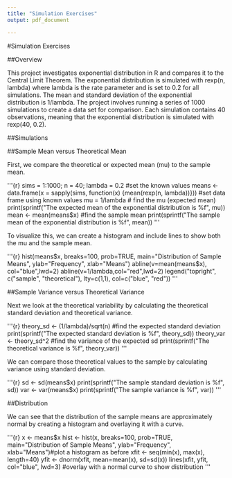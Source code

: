 ```yaml
---
title: "Simulation Exercises"
output: pdf_document

---
```


#Simulation Exercises

##Overview

This project investigates exponential distribution in R and compares it to the Central Limit Theorem. The exponential distribution is simulated with rexp(n, lambda) where lambda is the rate parameter and is set to 0.2 for all simulations. The mean and standard deviation of the exponential distribution is 1/lambda. The project involves running a series of 1000 simulations to create a data set for comparison. Each simulation contains 40 observations, meaning that the exponential distribution is simulated with rexp(40, 0.2). 

##Simulations

##Sample Mean versus Theoretical Mean

First, we compare the theoretical or expected mean (mu) to the sample mean. 

'''{r}
sims = 1:1000; n = 40; lambda = 0.2 #set the known values
means <- data.frame(x = sapply(sims, function(x) {mean(rexp(n, lambda))})) #set data frame using known values
mu = 1/lambda # find the mu (expected mean)
print(sprintf("The expected mean of the exponential distribution is %f", mu))
mean <- mean(means$x) #find the sample mean
print(sprintf("The sample mean of the exponential distribution is %f", mean))
'''

To visualize this, we can create a histogram and include lines to show both the mu and the sample mean. 

'''{r}
hist(means$x, breaks=100, prob=TRUE, main="Distribution of Sample Means", ylab="Frequency", xlab="Means")
abline(v=mean(means$x), col="blue",lwd=2)
abline(v=1/lambda,col="red",lwd=2)
legend("topright", c("sample", "theoretical"), lty=c(1,1), col=c("blue", "red"))
'''

##Sample Variance versus Theoretical Variance

Next we look at the theoretical variability by calculating the theoretical standard deviation and theoretical variance. 

'''{r}
theory_sd <- (1/lambda)/sqrt(n) #find the expected standard deviation
print(sprintf("The expected standard deviation is %f", theory_sd))
theory_var <- theory_sd^2 #find the variance of the expected sd
print(sprintf("The theoretical variance is %f", theory_var))
'''

We can compare those theoretical values to the sample by calculating variance using standard deviation. 

'''{r}
sd <- sd(means$x)
print(sprintf("The sample standard deviation is %f", sd))
var <- var(means$x)
print(sprintf("The sample variance is %f", var))
'''

##Distribution

We can see that the distribution of the sample means are approximately normal by creating a histogram and overlaying it with a curve. 

'''{r}
x <- means$x
hist <- hist(x, breaks=100, prob=TRUE, main="Distribution of Sample Means", ylab="Frequency", xlab="Means")#plot a histogram as before
xfit <- seq(min(x), max(x), length=40)
yfit <- dnorm(xfit, mean=mean(x), sd=sd(x))
lines(xfit, yfit, col="blue", lwd=3) #overlay with a normal curve to show distribution
'''
